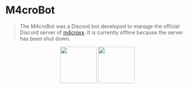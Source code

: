 # M4croBot
>  The M4croBot was a Discord bot developed to manage the official Discord server of [m4croxx](https://github.com/m4croxx). It is currently offline because the server has been shut down.

<p align="center">
  <img src="https://raw.githubusercontent.com/danielcranney/readme-generator/main/public/icons/skills/nodejs-colored.svg" width="100" height="100">
  <img src="https://www.svgrepo.com/show/353655/discord-icon.svg" width="100" height="100">
</p>
